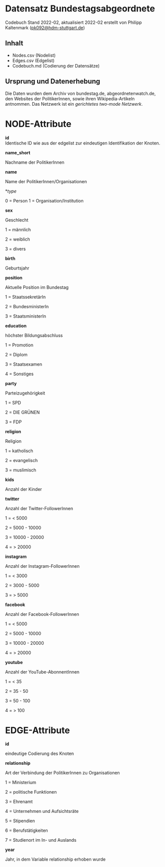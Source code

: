 # Datensatz Bundestagsabgeordnete #
Codebuch Stand 2022-02, aktualisiert 2022-02
erstellt von Philipp Kaltenmark (pk092@hdm-stuttgart.de)

## Inhalt
- Nodes.csv (Nodelist)
- Edges.csv (Edgelist)
- Codebuch.md (Codierung der Datensätze)

## Ursprung und Datenerhebung

Die Daten wurden dem Archiv von bundestag.de, abgeordnetenwatch.de, den Websites der PolitikerInnen, sowie ihren Wikipedia-Artikeln antnommen.
Das Netzwerk ist ein *gerichtetes two-mode Netzwerk*.


# NODE-Attribute  
  
**id**  
Identische ID wie aus der edgelist zur eindeutigen Identifikation der Knoten.


**name_short**

Nachname der PolitikerInnen


**name**

Name der PolitikerInnen/Organisationen

**type*

0 = Person
1 = Organisation/Institution

**sex**    

Geschlecht

1 = männlich 

2 = weiblich 

3 = divers

  
**birth**

Geburtsjahr


**position**

Aktuelle Position im Bundestag

1 = StaatssekretärIn

2 = BundesministerIn

3 = StaatsministerIn


**education**

höchster Bildungsabschluss

1 = Promotion

2 = Diplom

3 = Staatsexamen

4 = Sonstiges


**party**

Parteizugehörigkeit

1 = SPD

2 = DIE GRÜNEN

3 = FDP


**religion**

Religion

1 = katholisch

2 = evangelisch

3 = muslimisch


**kids**

Anzahl der Kinder


**twitter**

Anzahl der Twitter-FollowerInnen

1 = < 5000

2 = 5000 - 10000

3 = 10000 - 20000

4 = > 20000


**instagram**

Anzahl der Instagram-FollowerInnen

1 = < 3000

2 = 3000 - 5000

3 = > 5000


**facebook**

Anzahl der Facebook-FollowerInnen

1 = < 5000

2 = 5000 - 10000

3 = 10000 - 20000

4 = > 20000


**youtube**

Anzahl der YouTube-AbonnentInnen

1 = < 35

2 = 35 - 50

3 = 50 - 100

4 = > 100



# EDGE-Attribute

**id**  

eindeutige Codierung des Knoten


**relationship**

Art der Verbindung der PolitikerInnen zu Organisationen

1 = Ministerium

2 = politische Funktionen

3 = Ehrenamt

4 = Unternehmen und Aufsichtsräte

5 = Stipendien

6 = Berufstätigkeiten

7 = Studienort im In- und Auslands


**year**

Jahr, in dem Variable relationship erhoben wurde

##
